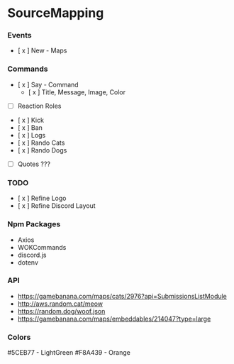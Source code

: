 # SourceMapping 
### Events
- [ x ] New - Maps 
### Commands
- [ x ] Say - Command
    - [ x ] Title, Message, Image, Color
- [ ] Reaction Roles 
- [ x ] Kick
- [ x ] Ban
- [ x ] Logs
- [ x ] Rando Cats
- [ x ] Rando Dogs
- [ ] Quotes ???
 
### TODO
- [ x ] Refine Logo
- [ x ] Refine Discord Layout

### Npm Packages
- Axios
- WOKCommands
- discord.js
- dotenv

### API
- https://gamebanana.com/maps/cats/2976?api=SubmissionsListModule
- http://aws.random.cat/meow
- https://random.dog/woof.json 
- https://gamebanana.com/maps/embeddables/214047?type=large

### Colors
#5CEB77 - LightGreen
#F8A439 - Orange